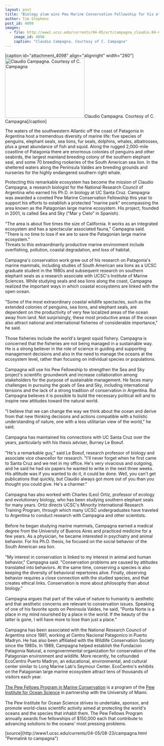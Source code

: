 ```yaml
---
layout: post
title: "Biology alum wins Pew Marine Conservation Fellowship for his efforts to protect marine life in Patagonia"
author: Tim Stephens
post_id: 4099
images:
  - file: http://www1.ucsc.edu/currents/04-05/art/campagna_claudio.04-08-23.jpg
    image_id: 4098
    caption: "Claudio Campagna. Courtesy of C. Campagna"
---
```


[caption id="attachment_4098" align="alignright" width="260"]<a href="http://localhost/mysite/wp-content/uploads/2004/08/campagna_claudio.04-08-23.jpg"><img class="size-full wp-image-4098" src="http://localhost/mysite/wp-content/uploads/2004/08/campagna_claudio.04-08-23.jpg" alt="Claudio Campagna. Courtesy of C. Campagna" width="260" height="195" /></a>Claudio Campagna. Courtesy of C. Campagna[/caption]
<p>
  The waters of the southwestern Atlantic off the coast of Patagonia in Argentina host a tremendous diversity of marine life: five species of penguins, elephant seals, sea lions, fur seals, dolphins, whales, albatrosses, plus a great abundance of fish and squid. Along the rugged 2,000-mile coastline of Patagonia there are enormous colonies of penguins and other seabirds, the largest mainland breeding colony of the southern elephant seal, and some 70 breeding rookeries of the South American sea lion. In the sheltered waters along the Peninsula Valdes are breeding grounds and nurseries for the highly endangered southern right whale.
</p>
<p>
  Protecting this remarkable ecosystem has become the mission of Claudio Campagna, a research biologist for the National Research Council of Argentina who earned his Ph.D. in biology at UC Santa Cruz. Campagna was awarded a coveted Pew Marine Conservation Fellowship this year to support his efforts to establish a protected "marine park" encompassing the area known as the Patagonian large marine ecosystem. His project, founded in 2001, is called Sea and Sky ("Mar y Cielo" in Spanish).<br>
  <br>
  "The area is about five times the size of California. It works as an integrated ecosystem and has a spectacular associated fauna," Campagna said. "There is no time to lose if we are to save the Patagonian large marine ecosystem."<br>
  Threats to this extraordinarily productive marine environment include overfishing, pollution, coastal degradation, and loss of habitat.<br>
  <br>
  Campagna's conservation work grew out of his research on Patagonia's marine mammals, including studies of South American sea lions as a UCSC graduate student in the 1980s and subsequent research on southern elephant seals as a research associate with UCSC's Institute of Marine Sciences. While studying seals and sea lions along the coast, Campagna realized the important ways in which coastal ecosystems are linked with the open ocean.<br>
  <br>
  "Some of the most extraordinary coastal wildlife spectacles, such as the extended colonies of penguins, sea lions, and elephant seals, are dependent on the productivity of very few localized areas of the ocean away from land. Not surprisingly, these most productive areas of the ocean also attract national and international fisheries of considerable importance," he said.<br>
  <br>
  Those fisheries include the world's largest squid fishery. Campagna is concerned that the fisheries are not being managed in a sustainable way. He is a strong believer in the role of science in guiding and supporting management decisions and also in the need to manage the oceans at the ecosystem level, rather than focusing on individual species or populations.<br>
  <br>
  Campagna will use his Pew Fellowship to strengthen the Sea and Sky project's scientific groundwork and increase collaboration among stakeholders for the purpose of sustainable management. He faces many challenges in pursuing the goals of Sea and Sky, including international tensions and the lack of a strong tradition of conservation in Argentina. But Campagna believes it is possible to build the necessary political will and to inspire new attitudes toward the natural world.<br>
  <br>
  "I believe that we can change the way we think about the ocean and derive from that new thinking decisions and actions compatible with a holistic understanding of nature, one with a less utilitarian view of the world," he said.<br>
  <br>
  Campagna has maintained his connections with UC Santa Cruz over the years, particularly with his thesis adviser, Burney Le Boeuf.<br>
  <br>
  "He's a remarkable guy," said Le Boeuf, research professor of biology and associate vice chancellor for research. "I'll never forget when he first came to Santa Cruz and we met in my office. He's very vivacious and outgoing, and he said he had six papers he wanted to write in the next three weeks. His attitude was if you wanted to do it, it could be done. Well, you can't get publications that quickly, but Claudio always got more out of you than you thought you could give. He's a charmer."<br>
  <br>
  Campagna has also worked with Charles (Leo) Ortiz, professor of ecology and evolutionary biology, who has been studying southern elephant seals for many years. Ortiz directs UCSC's Minority International Research Training Program, through which many UCSC undergraduates have traveled to Argentina to conduct research with Campagna and other scientists.<br>
  <br>
  Before he began studying marine mammals, Campagna earned a medical degree from the University of Buenos Aires and practiced medicine for a few years. As a physician, he became interested in psychiatry and animal behavior. For his Ph.D. thesis, he focused on the social behavior of the South American sea lion.<br>
  <br>
  "My interest in conservation is linked to my interest in animal and human behavior," Campagna said. "Conservation problems are caused by attitudes translated into behaviors. At the same time, conserving a species is also keeping the diversity of behavioral repertoires alive. Finally, observing behavior requires a close connection with the studied species, and that creates ethical links. Conservation is more about philosophy than about biology."<br>
  <br>
  Campagna argues that part of the value of nature to humanity is aesthetic and that aesthetic concerns are relevant to conservation issues. Speaking of one of his favorite spots on Peninsula Valdes, he said, "Punta Norte is a place in my mind nourished by a place in the world. If the beauty of the latter is gone, I will have more to lose than just a place."<br>
  <br>
  Campagna has been associated with the National Research Council of Argentina since 1981, working at Centro Nacional Patagonico in Puerto Madryn. He has also been affiliated with the Wildlife Conservation Society since the 1980s. In 1989, Campagna helped establish the Fundacion Patagonia Natural, a nongovernmental organization for conservation of the Patagonian environment and wildlife. More recently, he cofounded EcoCentro Puerto Madryn, an educational, environmental, and cultural center similar to Long Marine Lab's Seymour Center. EcoCentro's exhibits on the Patagonian large marine ecosystem attract tens of thousands of visitors each year.<br>
  <a href="http://www.pewmarine.org"><br>
  The Pew Fellows Program in Marine Conservation</a> is a program of the <a href="http://www.pewoceanscience.org">Pew Institute for Ocean Science</a> in partnership with the University of Miami.<br>
  <br>
  The Pew Institute for Ocean Science strives to undertake, sponsor, and promote world-class scientific activity aimed at protecting the world's oceans and the species that inhabit them. The Pew Fellows Program annually awards five fellowships of $150,000 each that contribute to advancing solutions to the oceans' most pressing problems.
</p>
[source](http://www1.ucsc.edu/currents/04-05/08-23/campagna.html "Permalink to campagna")
